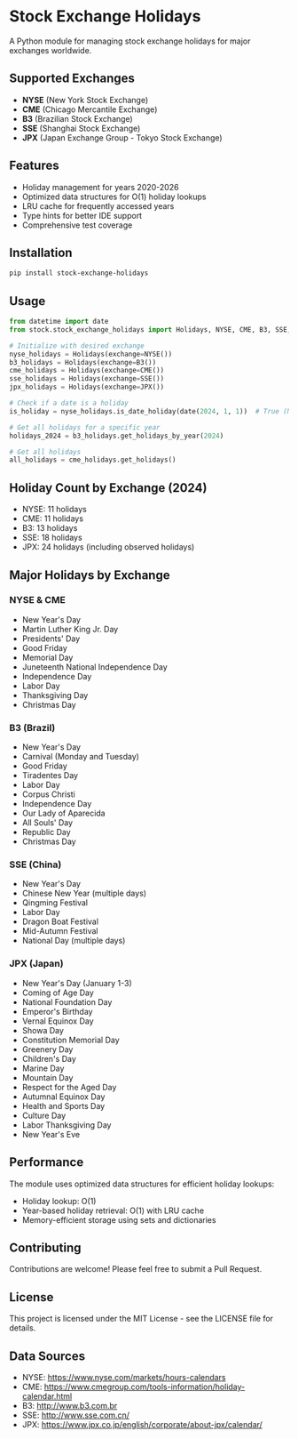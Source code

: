 # Stock Exchange Holidays

A Python module for managing stock exchange holidays for major exchanges worldwide.

## Supported Exchanges

- **NYSE** (New York Stock Exchange)
- **CME** (Chicago Mercantile Exchange)
- **B3** (Brazilian Stock Exchange)
- **SSE** (Shanghai Stock Exchange)
- **JPX** (Japan Exchange Group - Tokyo Stock Exchange)

## Features

- Holiday management for years 2020-2026
- Optimized data structures for O(1) holiday lookups
- LRU cache for frequently accessed years
- Type hints for better IDE support
- Comprehensive test coverage

## Installation

```bash
pip install stock-exchange-holidays
```

## Usage

```python
from datetime import date
from stock.stock_exchange_holidays import Holidays, NYSE, CME, B3, SSE, JPX

# Initialize with desired exchange
nyse_holidays = Holidays(exchange=NYSE())
b3_holidays = Holidays(exchange=B3())
cme_holidays = Holidays(exchange=CME())
sse_holidays = Holidays(exchange=SSE())
jpx_holidays = Holidays(exchange=JPX())

# Check if a date is a holiday
is_holiday = nyse_holidays.is_date_holiday(date(2024, 1, 1))  # True (New Year's Day)

# Get all holidays for a specific year
holidays_2024 = b3_holidays.get_holidays_by_year(2024)

# Get all holidays
all_holidays = cme_holidays.get_holidays()
```

## Holiday Count by Exchange (2024)

- NYSE: 11 holidays
- CME: 11 holidays
- B3: 13 holidays
- SSE: 18 holidays
- JPX: 24 holidays (including observed holidays)

## Major Holidays by Exchange

### NYSE & CME
- New Year's Day
- Martin Luther King Jr. Day
- Presidents' Day
- Good Friday
- Memorial Day
- Juneteenth National Independence Day
- Independence Day
- Labor Day
- Thanksgiving Day
- Christmas Day

### B3 (Brazil)
- New Year's Day
- Carnival (Monday and Tuesday)
- Good Friday
- Tiradentes Day
- Labor Day
- Corpus Christi
- Independence Day
- Our Lady of Aparecida
- All Souls' Day
- Republic Day
- Christmas Day

### SSE (China)
- New Year's Day
- Chinese New Year (multiple days)
- Qingming Festival
- Labor Day
- Dragon Boat Festival
- Mid-Autumn Festival
- National Day (multiple days)

### JPX (Japan)
- New Year's Day (January 1-3)
- Coming of Age Day
- National Foundation Day
- Emperor's Birthday
- Vernal Equinox Day
- Showa Day
- Constitution Memorial Day
- Greenery Day
- Children's Day
- Marine Day
- Mountain Day
- Respect for the Aged Day
- Autumnal Equinox Day
- Health and Sports Day
- Culture Day
- Labor Thanksgiving Day
- New Year's Eve

## Performance

The module uses optimized data structures for efficient holiday lookups:
- Holiday lookup: O(1)
- Year-based holiday retrieval: O(1) with LRU cache
- Memory-efficient storage using sets and dictionaries

## Contributing

Contributions are welcome! Please feel free to submit a Pull Request.

## License

This project is licensed under the MIT License - see the LICENSE file for details.

## Data Sources

- NYSE: https://www.nyse.com/markets/hours-calendars
- CME: https://www.cmegroup.com/tools-information/holiday-calendar.html
- B3: http://www.b3.com.br
- SSE: http://www.sse.com.cn/
- JPX: https://www.jpx.co.jp/english/corporate/about-jpx/calendar/
